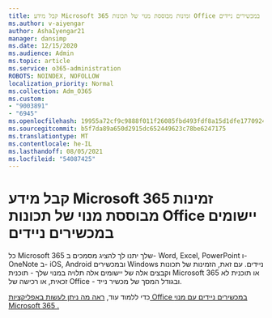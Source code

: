 ```yaml
---
title: קבל מידע Microsoft 365 זמינות מבוססת מנוי של תכונות Office יישומים במכשירים ניידים
ms.author: v-aiyengar
author: AshaIyengar21
manager: dansimp
ms.date: 12/15/2020
ms.audience: Admin
ms.topic: article
ms.service: o365-administration
ROBOTS: NOINDEX, NOFOLLOW
localization_priority: Normal
ms.collection: Adm_O365
ms.custom:
- "9003891"
- "6945"
ms.openlocfilehash: 19955a72cf9c9888f011f26085fbd493fdf8a15d1dfe17709244497f52be02d7
ms.sourcegitcommit: b5f7da89a650d2915dc652449623c78be6247175
ms.translationtype: MT
ms.contentlocale: he-IL
ms.lasthandoff: 08/05/2021
ms.locfileid: "54087425"
---
```

# <a name="learn-about-microsoft-365-subscriptionbased-availability-of-office-apps-features-on-mobile-devices"></a>קבל מידע Microsoft 365 זמינות מבוססת מנוי של תכונות Office יישומים במכשירים ניידים

כל Microsoft 365 שלך יתנו לך להציג מסמכים ב- Word, Excel, PowerPoint ו- OneNote ב- iOS, Android ובמכשירים Windows ניידים. עם זאת, הזמינות של תכונות וקבצים אלה של יישומים אלה תלויה במנוי שלך - תוכנית Microsoft 365 או תוכנית לא זכאית, או רכישה של Office - ובגודל המסך של מכשיר נייד.

כדי ללמוד עוד, [ראה מה ניתן לעשות באפליקציות Office במכשירים ניידים עם מנוי Microsoft 365 .](https://go.microsoft.com/fwlink/?linkid=2135575) 